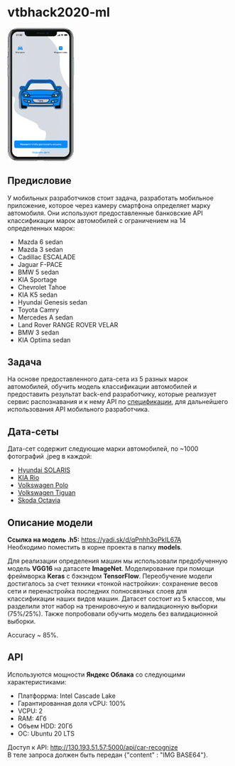# vtbhack2020-ml

<img src="https://github.com/IBISolutions/vtbhack2020-ml/blob/main/img/Мокап1.png" width="150px">

## Предисловие
У мобильных разработчиков стоит задача, разработать мобильное приложение, которое через камеру смартфона определяет марку автомобиля. Они используют предоставленные банковские API классификации марок автомобилей с ограничением на 14 определенных марок:
- Mazda 6 sedan
- Mazda 3 sedan
- Cadillac ESCALADE
- Jaguar F-PACE
- BMW 5 sedan
- KIA Sportage
- Chevrolet Tahoe
- KIA K5 sedan
- Hyundai Genesis sedan
- Toyota Camry
- Mercedes A sedan
- Land Rover RANGE ROVER VELAR
- BMW 3 sedan
- KIA Optima sedan

## Задача
На основе предоставленного дата-сета из 5 разных марок автомобилей, обучить модель классификации автомобилей и предоставить результат back-end разработчику, которые реализует сервис распознавания и к нему API по <a href="https://drive.google.com/drive/folders/1DVFjeWS7D6l7P63hlT4ljRsoE8lRh-Nq" target="_blank">спецификации</a>, для дальнейшего использования API мобильного разработчика.

## Дата-сеты
Дата-сет содержит следующие марки автомобилей, по ~1000 фотографий .jpeg в каждой:
- <a href="https://drive.google.com/drive/folders/1qtqKl7UBOVWQs0AP0o4YT4GZmf9UrOnS" target="_blank">Hyundai SOLARIS</a>
- <a href="https://drive.google.com/drive/folders/1sUoJIGykcR5savunmTXirVoWN-Oh6e_L" target="_blank">KIA Rio</a>
- <a href="https://drive.google.com/drive/u/1/folders/1pYoMRonIo6oPKt0ntD3QJtooHtKh_9Su" target="_blank">Volkswagen Polo</a>
- <a href="https://drive.google.com/drive/u/1/folders/1nJy9TXFAPNzs1Gg2jNzAbbamsfURqtle" target="_blank">Volkswagen Tiguan</a>
- <a href="https://drive.google.com/drive/folders/1MF8rlcXMSldHHD0Ec8Yvvvjvf37wJ691" target="_blank">Skoda Octavia</a>

## Описание модели

**Ссылка на модель .h5:** https://yadi.sk/d/qPnhh3oPkIL67A <br>
Необходимо поместить в корне проекта в папку **models**.

Для реализации определения машин мы использовали предобученную модель **VGG16** на датасете **ImageNet**. 
Моделирование при помощи фреймворка **Keras** с бэкэндом **TensorFlow**.
Переобучение модели достигалось за счет техники «тонкой настройки»: сохранение весов сети и перенастройка последних полносвязных слоев для классификации наших видов машин. Датасет состоит из 5 классов, мы разделили этот набор на тренировочную и валидационную выборки (75%/25%). Также попробовали обучить модель без валидационной выборки. 

Accuracy ~ 85%. 

## API 
Используются мощности **Яндекс Облака** со следующими характеристиками: 
- Платфоррма: Intel Cascade Lake 
- Гарантированная доля vCPU: 100%
- VCPU: 2
- RAM: 4Гб
- Объем HDD: 20Гб
- ОС: Ubuntu 20 LTS

Доступ к API:
http://130.193.51.57:5000/api/car-recognize <br>
В теле запроса должен быть передан {"content" : "IMG BASE64"}. 


